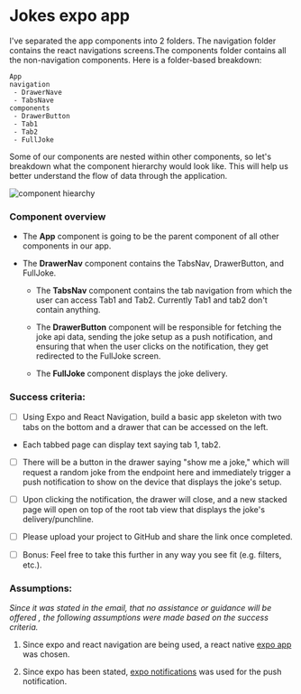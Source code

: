 # Jokes expo app

I've separated the app components into 2 folders. The navigation folder contains the react navigations screens.The components folder contains all the non-navigation components. Here is a folder-based breakdown: 

    App
    navigation
     - DrawerNave
     - TabsNave
    components
     - DrawerButton
     - Tab1
     - Tab2
     - FullJoke

Some of our components are nested within other components, so let's breakdown what the component hierarchy would look like. This will help us better understand the flow of data through the application.

![component hiearchy](https://user-images.githubusercontent.com/50357549/150844685-aa443f66-7481-4606-b467-99b980e55350.png)

### Component overview
- The **App** component is going to be the parent component of all other components in our app.

- The **DrawerNav** component contains  the TabsNav, DrawerButton, and FullJoke. 
  
  - The **TabsNav** component contains the tab navigation from which the user can access Tab1 and Tab2. Currently Tab1 and tab2 don't contain anything.
  
  - The **DrawerButton** component will be responsible for fetching the joke api data, sending the joke setup as a push notification, and ensuring that when the user clicks on the notification, they get redirected to the FullJoke screen.
  
  - The **FullJoke** component displays the joke delivery. 

### Success criteria:

- [ ] Using Expo and React Navigation, build a basic app skeleton with two tabs on the bottom and a drawer that can be accessed on the left.
- Each tabbed page can display text saying tab 1, tab2.

- [ ] There will be a button in the drawer saying "show me a joke," which will request a random joke from the endpoint here and immediately trigger a push notification to show on the device that displays the joke's setup. 

- [ ] Upon clicking the notification, the drawer will close, and a new stacked page will open on top of the root tab view that displays the joke's delivery/punchline. 

- [ ] Please upload your project to GitHub and share the link once completed. 

- [ ] Bonus: Feel free to take this further in any way you see fit (e.g. filters, etc.).


### Assumptions:

_Since it was stated in the email, that no assistance or guidance will be offered , the following assumptions were made based on the success criteria._ 

1. Since expo and react navigation are being used, a react native [expo app](https://docs.expo.dev/get-started/create-a-new-app/) was chosen. 

2. Since expo has been stated, [expo notifications](https://docs.expo.dev/versions/latest/sdk/notifications/#api) was used for the push notification.

